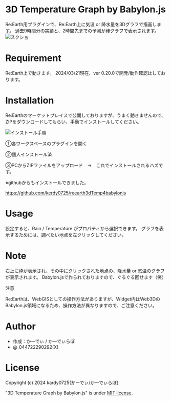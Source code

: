 # 3D Temperature Graph by Babylon.js
Re:Earth用プラグインで、Re:Earth上に気温 or 降水量を3Dグラフで描画します。
過去9時間分の実績と、2時間先までの予測が棒グラフで表示されます。
![スクショ](https://kerdy0725.github.io/reearthwidget.jpg)

# Requirement

Re:Earth上で動きます。
2024/03/21現在、ver 0.20.0で開発/動作確認はしております。

# Installation

Re:Earthのマーケットプレイスで公開しておりますが、うまく動きませんので、ZIPをダウンロードしてもらい、手動でインストールしてください。

![インストール手順](https://kerdy0725.github.io/plugin-install.jpg)

①各ワークスペースのプラグインを開く

②個人インストール済

③PCからZIPファイルをアップロード　→　これでインストールされるハズです。

※githubからもインストールできました。

https://github.com/kerdy0725/reearth3dTemp4babylonjs

# Usage

設定すると、Rain / Temperature がプロパティから選択できます。
グラフを表示するためには、調べたい地点を左クリックしてください。

# Note

右上に枠が表示され、その中にクリックされた地点の、降水量 or 気温のグラフが表示されます。
Babylon.jsで作られておりますので、ぐるぐる回せます（笑）

注意

Re:Earthは、WebGISとしての操作方法がありますが、Widget内はWeb3DのBabylon.js領域になるため、操作方法が異なりますので、ご注意ください。



# Author

* 作成：かーでぃ / かーでぃらぼ
* @_044722290292(X)

# License
Copyright (c) 2024 kardy0725(かーでぃ/かーでぃらぼ)

"3D Temperature Graph by Babylon.js" is under [MIT license](https://en.wikipedia.org/wiki/MIT_License).
